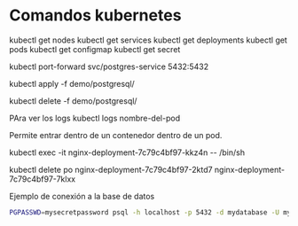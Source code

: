 # Comandos kubernetes

kubectl get nodes
kubectl get services
kubectl get deployments
kubectl get pods
kubectl get configmap
kubectl get secret

kubectl port-forward svc/postgres-service 5432:5432

kubectl apply -f demo/postgresql/

kubectl delete -f demo/postgresql/

PAra ver los logs
kubectl logs nombre-del-pod

Permite entrar dentro de un contenedor dentro de un pod.

kubectl exec -it nginx-deployment-7c79c4bf97-kkz4n -- /bin/sh

kubectl delete po nginx-deployment-7c79c4bf97-2ktd7 nginx-deployment-7c79c4bf97-7klxx

Ejemplo de conexión a la base de datos

```sh
PGPASSWD=mysecretpassword psql -h localhost -p 5432 -d mydatabase -U myuser
```